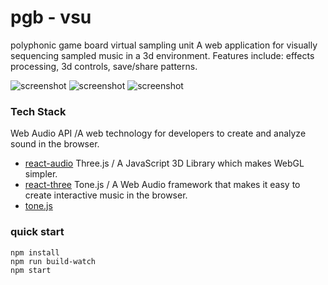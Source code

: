 # pgb - vsu

polyphonic game board virtual sampling unit
A web application for visually sequencing sampled music in a 3d environment. Features include: effects processing, 3d controls, save/share patterns.

![screenshot](https://github.com/anniejiwon/PGB/raw/master/public/images/screenshot1.png)
![screenshot](https://github.com/anniejiwon/PGB/raw/master/public/images/screenshot2.png)
![screenshot](https://github.com/anniejiwon/PGB/raw/master/public/images/screenshot3.png)

### Tech Stack

Web Audio API /A web technology for developers to create and analyze sound in the browser.
* [react-audio](https://github.com/chrbala/react-audio)
Three.js / A JavaScript 3D Library which makes WebGL simpler.
* [react-three](https://github.com/Izzimach/react-three)
Tone.js / A Web Audio framework that makes it easy to create interactive music in the browser.
* [tone.js](https://github.com/Tonejs/Tone.js)

### quick start

```
npm install
npm run build-watch
npm start
```

